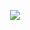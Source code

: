 <p align="center">
<!-- ![sis Preview](https://github.com/kimdavetorres/login-system-php/blob/main/src/image/login-screenshot.png)-->
  <img src="https://github.com/kimdavetorres/login-system-php/blob/main/src/image/login-screenshot.png">
</p>
